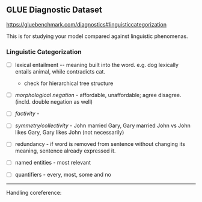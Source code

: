## GLUE Diagnostic Dataset
https://gluebenchmark.com/diagnostics#linguisticcategorization

This is for studying your model compared against linguistic phenomenas.

### Linguistic Categorization

+ [ ] lexical entailment -- meaning built into the word. e.g. dog lexically entails animal, while contradicts cat.
	+ check for hierarchical tree structure 
+ [ ] *morphological negation* - affordable, unaffordable; agree disagree. (incld. double negation as well)
+ [ ] *factivity* - 
+ [ ] *symmetry/collectivity* - John married Gary, Gary married John vs John likes Gary, Gary likes John (not necessarily)
+ [ ] redundancy - if word is removed from sentence without changing its meaning, sentence already expressed it.
+ [ ] named entities - most relevant
+ [ ] quantifiers - every, most, some and no


****
Handling coreference:

